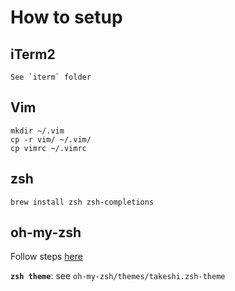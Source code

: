 # How to setup

## iTerm2
```
See `iterm` folder
```

## Vim
```
mkdir ~/.vim
cp -r vim/ ~/.vim/
cp vimrc ~/.vimrc
```

## zsh
```
brew install zsh zsh-completions
```

## oh-my-zsh

Follow steps [here](https://github.com/robbyrussell/oh-my-zsh)

**`zsh theme`**: see `oh-my-zsh/themes/takeshi.zsh-theme`
